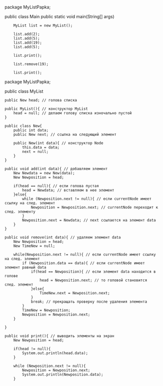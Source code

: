 package MyListPapka;

public class Main
    public static void main(String[] args) 

        MyList list = new MyList();

        list.add(2);
        list.add(5);
        list.add(19);
        list.add(5);

        list.print();

        list.remove(19);

        list.print();
    



package MyListPapka;

public class MyList 

    public New head; // голова списка

    public MyList(){ // конструктор MyList
        head = null; // делаем голову списка изночально пустой
    }

    public class New{
        public int data;
        public New next; // ссылка на следующий элемент

        public New(int data){ // конструктор Node
            this.data = data;
            next = null;
        }
    }

    public void add(int data){ // добавляем элемент
        New Newdata = new New(data);
        New Newposition = head;

        if(head == null){ // если голова пустая
            head = Newdata; // вставляем в нее элемент
        }else{
            while (Newposition.next != null){ // если currentNode имеет ссылку на след. элемент
                Newposition = Newposition.next; // currentNode переходит к след. элементу
            }
            Newposition.next = Newdata; // next ссылается на элемент data
        }
    }

    public void remove(int data){ // удаляем элемент data
        New Newposition = head;
        New TimeNew = null;

        while(Newposition.next != null){ // если currentNode имеет ссылку на след. элемент
            if (Newposition.data == data){ // если currentNode имеет элемент равный data
                if(head == Newposition){ // если элемент data находится в голове
                    head = Newposition.next; // то головой становится след. элемент
                }else{
                    TimeNew.next = Newposition.next;
                }
                break; // прекращать проверку после удаления элемента
            }
            TimeNew = Newposition;
            Newposition = Newposition.next;
        }

    }

    public void print(){ // выводить элементы на экран
        New Newposition = head;

        if(head != null){
            System.out.println(head.data);
        }

        while (Newposition.next != null){
            Newposition = Newposition.next;
            System.out.println(Newposition.data);
        }
    

